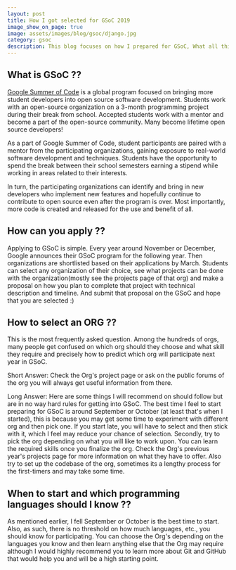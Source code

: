 ```yaml
---
layout: post
title: How I got selected for GSoC 2019
image_show_on_page: true
image: assets/images/blog/gsoc/django.jpg
category: gsoc
description: This blog focuses on how I prepared for GSoC, What all things I followed, best practices which you should follow, how I chose my organization.
---
```


## What is GSoC ??

[Google Summer of Code](#https://summerofcode.withgoogle.com/) is a global program focused on bringing more student developers into open source software development. Students work with an open-source organization on a 3-month programming project during their break from school. Accepted students work with a mentor and become a part of the open-source community. Many become lifetime open source developers!

As a part of Google Summer of Code, student participants are paired with a mentor from the participating organizations, gaining exposure to real-world software development and techniques. Students have the opportunity to spend the break between their school semesters earning a stipend while working in areas related to their interests.

In turn, the participating organizations can identify and bring in new developers who implement new features and hopefully continue to contribute to open source even after the program is over. Most importantly, more code is created and released for the use and benefit of all.

## How can you apply ??

Applying to GSoC is simple. Every year around November or December, Google announces their GSoC program for the following year. Then organizations are shortlisted based on their applications by March. Students can select any organization of their choice, see what projects can be done with the organization(mostly see the projects page of that org) and make a proposal on how you plan to complete that project with technical description and timeline. And submit that proposal on the GSoC and hope that you are selected :)

## How to select an ORG ??

This is the most frequently asked question. Among the hundreds of orgs, many people get confused on which org should they choose and what skill they require and precisely how to predict which org will participate next year in GSoC.

Short Answer:
Check the Org's project page or ask on the public forums of the org you will always get useful information from there.

Long Answer:
Here are some things I will recommend on should follow but are in no way hard rules for getting into GSoC. The best time I feel to start preparing for GSoC is around September or October (at least that's when I started), this is because you may get some time to experiment with different org and then pick one. If you start late, you will have to select and then stick with it, which I feel may reduce your chance of selection. Secondly, try to pick the org depending on what you will like to work upon. You can learn the required skills once you finalize the org. Check the Org's previous year's projects page for more information on what they have to offer. Also try to set up the codebase of the org, sometimes its a lengthy process for the first-timers and may take some time.

## When to start and which programming languages should I know ??

As mentioned earlier, I fell September or October is the best time to start. Also, as such, there is no threshold on how much languages, etc., you should know for participating. You can choose the Org's depending on the languages you know and then learn anything else that the Org may require although I would highly recommend you to learn more about Git and GitHub that would help you and will be a high starting point.
